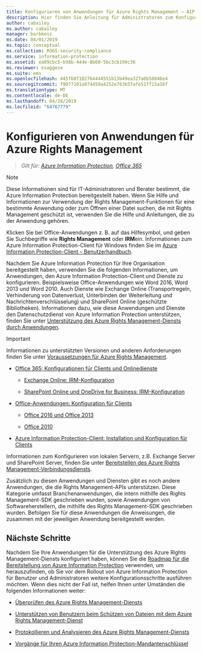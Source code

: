 ```yaml
---
title: Konfigurieren von Anwendungen für Azure Rights Management – AIP
description: Hier finden Sie Anleitung für Administratoren zum Konfigurieren von Anwendungen und Diensten für die Unterstützung des Azure Rights Management-Schutzdiensts für Azure Information Protection.
author: cabailey
ms.author: cabailey
manager: barbkess
ms.date: 04/01/2019
ms.topic: conceptual
ms.collection: M365-security-compliance
ms.service: information-protection
ms.assetid: ea09cbc5-b98b-444e-8b60-5bc3cb199c36
ms.reviewer: esaggese
ms.suite: ems
ms.openlocfilehash: 445f68f102764444551b13b49ea327a0b58046e4
ms.sourcegitcommit: f9077101a974459a4252e763b5fafe51ff15a16f
ms.translationtype: MT
ms.contentlocale: de-DE
ms.lasthandoff: 04/28/2019
ms.locfileid: "64767779"
---
```

# <a name="configuring-applications-for-azure-rights-management"></a>Konfigurieren von Anwendungen für Azure Rights Management

>*Gilt für: [Azure Information Protection](https://azure.microsoft.com/pricing/details/information-protection), [Office 365](https://download.microsoft.com/download/E/C/F/ECF42E71-4EC0-48FF-AA00-577AC14D5B5C/Azure_Information_Protection_licensing_datasheet_EN-US.pdf)*

> [!NOTE]
> Diese Informationen sind für IT-Administratoren und Berater bestimmt, die Azure Information Protection bereitgestellt haben. Wenn Sie Hilfe und Informationen zur Verwendung der Rights Management-Funktionen für eine bestimmte Anwendung oder zum Öffnen einer Datei suchen, die mit Rights Management geschützt ist, verwenden Sie die Hilfe und Anleitungen, die zu der Anwendung gehören.
>
> Klicken Sie bei Office-Anwendungen z. B. auf das Hilfesymbol, und geben Sie Suchbegriffe wie **Rights Management** oder **IRM**ein. Informationen zum Azure Information Protection-Client für Windows finden Sie im [Azure Information Protection-Client – Benutzerhandbuch](./rms-client/client-user-guide.md).

Nachdem Sie Azure Information Protection für Ihre Organisation bereitgestellt haben, verwenden Sie die folgenden Informationen, um Anwendungen, den Azure Information Protection-Client und Dienste zu konfigurieren. Beispielsweise Office-Anwendungen wie Word 2016, Word 2013 und Word 2010. Auch Dienste wie Exchange Online (Transportregeln, Verhinderung von Datenverlust, Unterbinden der Weiterleitung und Nachrichtenverschlüsselung) und SharePoint Online (geschützte Bibliotheken). Informationen dazu, wie diese Anwendungen und Dienste den Datenschutzdienst von Azure Information Protection unterstützen, finden Sie unter [Unterstützung des Azure Rights Management-Diensts durch Anwendungen](applications-support.md).

> [!IMPORTANT]
> Informationen zu unterstützten Versionen und anderen Anforderungen finden Sie unter [Voraussetzungen für Azure Rights Management](requirements.md).

-   [Office 365: Konfigurationen für Clients und Onlinedienste](configure-office365.md)

    -   [Exchange Online: IRM-Konfiguration](configure-office365.md#exchangeonline-irm-configuration)

    -   [SharePoint Online und OneDrive for Business: IRM-Konfiguration](configure-office365.md#sharepointonline-and-onedrive-for-business-irm-configuration)

- [Office-Anwendungen: Konfiguration für Clients](configure-office-apps.md)

    -   [Office 2016 und Office 2013](configure-office-apps.md#office2016-and-office-2013)

    -   [Office 2010](configure-office-apps.md#office2010)

-   [Azure Information Protection-Client: Installation und Konfiguration für Clients](configure-client.md)

Informationen zum Konfigurieren von lokalen Servern, z.B. Exchange Server und SharePoint Server, finden Sie unter [Bereitstellen des Azure Rights Management-Verbindungsdiensts](deploy-rms-connector.md).

Zusätzlich zu diesen Anwendungen und Diensten gibt es noch andere Anwendungen, die die Rights Management-APIs unterstützen. Diese Kategorie umfasst Branchenanwendungen, die intern mithilfe des Rights Management-SDK geschrieben wurden, sowie Anwendungen von Softwareherstellern, die mithilfe des Rights Management-SDK geschrieben wurden. Befolgen Sie für diese Anwendungen die Anweisungen, die zusammen mit der jeweiligen Anwendung bereitgestellt werden.

## <a name="next-steps"></a>Nächste Schritte
Nachdem Sie Ihre Anwendungen für die Unterstützung des Azure Rights Management-Diensts konfiguriert haben, können Sie die [Roadmap für die Bereitstellung von Azure Information Protection](deployment-roadmap.md) verwenden, um herauszufinden, ob Sie vor dem Rollout von Azure Information Protection für Benutzer und Administratoren weitere Konfigurationsschritte ausführen möchten. Wenn dies nicht der Fall ist, helfen Ihnen unter Umständen die folgenden Informationen weiter:

- [Überprüfen des Azure Rights Management-Diensts](verify.md)

- [Unterstützen von Benutzern beim Schützen von Dateien mit dem Azure Rights Management-Dienst](help-users.md)

- [Protokollieren und Analysieren des Azure Rights Management-Diensts](log-analyze-usage.md)

- [Vorgänge für Ihren Azure Information Protection-Mandantenschlüssel](operations-tenant-key.md)


